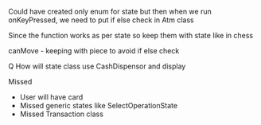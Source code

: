 Could have created only enum for state but then
when we run onKeyPressed, we need to put if else check in 
Atm class 

Since the function works as per state so keep them with state
like in chess

canMove - keeping with piece to avoid if else check


Q How will state class use CashDispensor and display


 Missed
 - User will have card
 - Missed generic states like SelectOperationState
 - Missed Transaction class